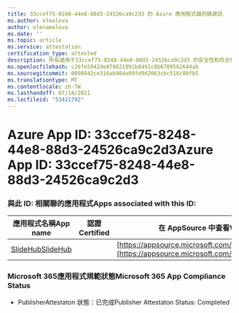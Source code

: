 ```yaml
---
title: 33ccef75-8248-44e8-88d3-24526ca9c2d3 的 Azure 應用程式識別碼資訊
ms.author: elmalova
author: elenamalova
ms.date: ''
ms.topic: article
ms.service: attestation
certification_type: attested
description: 所有適用于33ccef75-8248-44e8-88d3-24526ca9c2d3 的安全性和符合性資訊資訊。
ms.openlocfilehash: c26fe5942de8f8621991b8491c8b6709562644ab
ms.sourcegitcommit: 0098942ce316ab984e09fd9d2063cbc516c8bfb5
ms.translationtype: MT
ms.contentlocale: zh-TW
ms.lasthandoff: 07/14/2021
ms.locfileid: "53421792"
---
```

# <a name="azure-app-id-33ccef75-8248-44e8-88d3-24526ca9c2d3"></a><span data-ttu-id="4b33a-103">Azure App ID: 33ccef75-8248-44e8-88d3-24526ca9c2d3</span><span class="sxs-lookup"><span data-stu-id="4b33a-103">Azure App ID: 33ccef75-8248-44e8-88d3-24526ca9c2d3</span></span>


### <a name="apps-associated-with-this-id"></a><span data-ttu-id="4b33a-104">與此 ID: 相關聯的應用程式</span><span class="sxs-lookup"><span data-stu-id="4b33a-104">Apps associated with this ID:</span></span>
| <span data-ttu-id="4b33a-105">**應用程式名稱**</span><span class="sxs-lookup"><span data-stu-id="4b33a-105">**App name**</span></span> | <span data-ttu-id="4b33a-106">**認證**</span><span class="sxs-lookup"><span data-stu-id="4b33a-106">**Certified**</span></span> | <span data-ttu-id="4b33a-107">**在 AppSource 中查看**</span><span class="sxs-lookup"><span data-stu-id="4b33a-107">**View in AppSource**</span></span> |
|-|-|-|
| [<span data-ttu-id="4b33a-108">SlideHub</span><span class="sxs-lookup"><span data-stu-id="4b33a-108">SlideHub</span></span>](https://docs.microsoft.com/en-us/microsoft-365-app-certification/forward/WA200001625) |  | [https://appsource.microsoft.com/product/office/WA200001625](https://appsource.microsoft.com/product/office/WA200001625) |

### <a name="microsoft-365-app-compliance-status"></a><span data-ttu-id="4b33a-109">Microsoft 365應用程式規範狀態</span><span class="sxs-lookup"><span data-stu-id="4b33a-109">Microsoft 365 App Compliance Status</span></span>
- <span data-ttu-id="4b33a-110">PublisherAttestaton 狀態：已完成</span><span class="sxs-lookup"><span data-stu-id="4b33a-110">Publisher Attestaton Status: Completed</span></span>

